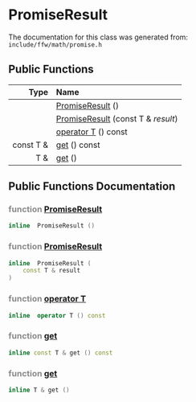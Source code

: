 PromiseResult
===================================


The documentation for this class was generated from: `include/ffw/math/promise.h`



## Public Functions

| Type | Name |
| -------: | :------- |
|   | [PromiseResult](#10679468) ()  |
|   | [PromiseResult](#f681fcd7) (const T & _result_)  |
|   | [operator T](#b9c7fc0b) () const  |
|  const T & | [get](#3c55d724) () const  |
|  T & | [get](#b04a50a8) ()  |


## Public Functions Documentation

### <span style="opacity:0.5;">function</span> <a id="10679468" href="#10679468">PromiseResult</a>

```cpp
inline  PromiseResult () 
```



### <span style="opacity:0.5;">function</span> <a id="f681fcd7" href="#f681fcd7">PromiseResult</a>

```cpp
inline  PromiseResult (
    const T & result
) 
```



### <span style="opacity:0.5;">function</span> <a id="b9c7fc0b" href="#b9c7fc0b">operator T</a>

```cpp
inline  operator T () const 
```



### <span style="opacity:0.5;">function</span> <a id="3c55d724" href="#3c55d724">get</a>

```cpp
inline const T & get () const 
```



### <span style="opacity:0.5;">function</span> <a id="b04a50a8" href="#b04a50a8">get</a>

```cpp
inline T & get () 
```





